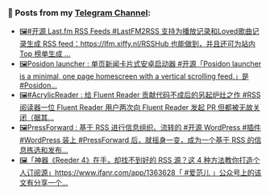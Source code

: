 ### 📰 Posts from my [Telegram Channel](https://t.me/s/aboutrss):
<!-- BLOG-POST-LIST:START -->
- [🖼#开源 Last.fm RSS Feeds #LastFM2RSS 支持为播放记录和Loved歌曲记录生成 RSS feed：https://lfm.xiffy.nl/RSSHub 也能做到，并且还可为站内 Top 榜单生成 ...](https://t.me/aboutrss/807)
- [🖼Posidon launcher : 单页新闻卡片式安卓启动器 #开源「Posidon launcher is a minimal, one page homescreen with a vertical scrolling feed.」是 #Posidon...](https://t.me/aboutrss/806)
- [🖼#AcrylicReader :  给 Fluent Reader 贡献代码不成后的另起炉灶之作 #RSS阅读器一位 Fluent Reader 用户两次向 Fluent Reader 发起 PR 但都被无故关闭（据其...](https://t.me/aboutrss/805)
- [🖼PressForward : 基于 RSS 进行信息组织、流转的 #开源 WordPress #插件#WordPress 装上 #PressForward 后，就摇身一变，成为一个基于 RSS 的信息拣选和发布...](https://t.me/aboutrss/804)
- [🖼「神器《Reeder 4》在手，却找不到好的 RSS 源？这 4 种方法教你打造个人订阅源」https://www.ifanr.com/app/1363628「 #爱范儿 」公众号上的该文有分享一个...](https://t.me/aboutrss/803)
<!-- BLOG-POST-LIST:END -->

<!--
**AboutRSS/AboutRSS** is a ✨ _special_ ✨ repository because its `README.md` (this file) appears on your GitHub profile.

Here are some ideas to get you started:

- 🔭 I’m currently working on ...
- 🌱 I’m currently learning ...
- 👯 I’m looking to collaborate on ...
- 🤔 I’m looking for help with ...
- 💬 Ask me about ...
- 📫 How to reach me: ...
- 😄 Pronouns: ...
- ⚡ Fun fact: ...
-->
